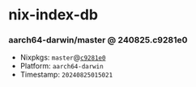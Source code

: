 # nix-index-db
### aarch64-darwin/master @ 240825.c9281e0
- Nixpkgs: `master`@[`c9281e0`](https://github.com/NixOS/nixpkgs/commit/c9281e015b6eb4f5503a62c642698586208209df)
- Platform: `aarch64-darwin`
- Timestamp: `20240825015021`
